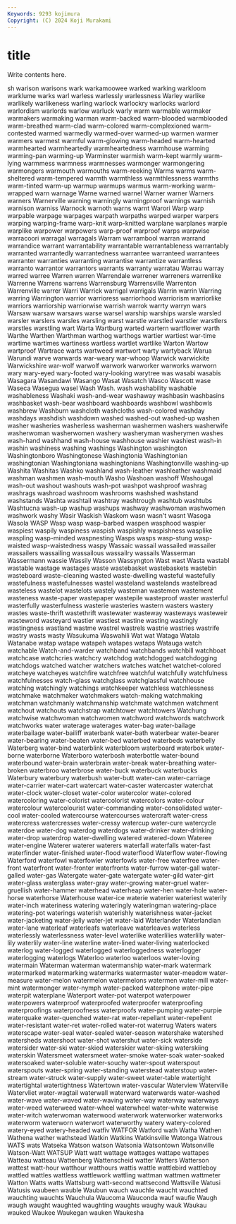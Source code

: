 ```yaml
---
Keywords: 9293 kojimura
Copyright: (C) 2024 Koji Murakami
---
```


# title

Write contents here.



sh warison warisons wark warkamoowee warked warking
warkloom warklume warks warl warless warlessly warlessness Warley warlike warlikely
warlikeness warling warlock warlockry warlocks warlord warlordism warlords warlow warluck
warly warm warmable warmaker warmakers warmaking warman warm-backed warm-blooded warmblooded
warm-breathed warm-clad warm-colored warm-complexioned warm-contested warmed warmedly warmed-over warmed-up warmen
warmer warmers warmest warmful warm-glowing warm-headed warm-hearted warmhearted warmheartedly warmheartedness
warmhouse warming warming-pan warming-up Warminster warmish warm-kept warmly warm-lying warmmess
warmness warmnesses warmonger warmongering warmongers warmouth warmouths warm-reeking Warms warms
warm-sheltered warm-tempered warmth warmthless warmthlessness warmths warm-tinted warm-up warmup warmups
warmus warm-working warm-wrapped warn warnage Warne warned warnel Warner warner
Warners warners Warnerville warning warningly warningproof warnings warnish warnison warniss
Warnock warnoth warns warnt Warori Warp warp warpable warpage warpages
warpath warpaths warped warper warpers warping warping-frame warp-knit warp-knitted warplane
warplanes warple warplike warpower warpowers warp-proof warproof warps warpwise warracoori
warragal warragals Warram warrambool warran warrand warrandice warrant warrantability warrantable
warrantableness warrantably warranted warrantedly warrantedness warrantee warranteed warrantees warranter warranties
warranting warrantise warrantize warrantless warranto warrantor warrantors warrants warranty warratau
Warrau warray warred warree Warren warren Warrendale warrener warreners warrenlike
Warrenne Warrens warrens Warrensburg Warrensville Warrenton Warrenville warrer Warri Warrick
warrigal warrigals Warrin warrin Warring warring Warrington warrior warrioress warriorhood
warriorism warriorlike warriors warriorship warriorwise warrish warrok warrty warryn wars
Warsaw warsaw warsaws warse warsel warship warships warsle warsled warsler
warslers warsles warsling warst warstle warstled warstler warstlers warstles warstling
wart Warta Wartburg warted wartern wartflower warth Warthe Warthen Warthman
warthog warthogs wartier wartiest war-time wartime wartimes wartiness wartless wartlet
wartlike Warton Wartow wartproof Wartrace warts wartweed wartwort warty wartyback
Warua Warundi warve warwards war-weary war-whoop Warwick warwickite Warwickshire war-wolf
warwolf warwork warworker warworks warworn wary wary-eyed wary-footed wary-looking warytree
was wasabi wasabis Wasagara Wasandawi Wasango Wasat Wasatch Wasco Wascott
wase Waseca Wasegua wasel Wash Wash. wash washability washable washableness
Washaki wash-and-wear washaway washbasin washbasins washbasket wash-bear washboard washboards washbowl
washbowls washbrew Washburn washcloth washcloths wash-colored washday washdays washdish washdown
washed washed-out washed-up washen washer washeries washerless washerman washermen washers
washerwife washerwoman washerwomen washery washeryman washerymen washes wash-hand washhand wash-house
washhouse washier washiest wash-in washin washiness washing washings Washington washington
Washingtonboro Washingtonese Washingtonia Washingtonian washingtonian Washingtoniana washingtonians Washingtonville washing-up Washita
Washitas Washko washland wash-leather washleather washmaid washman washmen wash-mouth Washo
Washoan washoff Washougal wash-out washout washouts wash-pot washpot washproof washrag
washrags washroad washroom washrooms washshed washstand washstands Washta washtail washtray
washtrough washtub washtubs Washtucna wash-up washup washups washway washwoman washwomen
washwork washy Wasir Waskish Waskom wasn wasn't wasnt Wasoga Wasola
WASP Wasp wasp wasp-barbed waspen wasphood waspier waspiest waspily waspiness
waspish waspishly waspishness wasplike waspling wasp-minded waspnesting Wasps wasps wasp-stung
wasp-waisted wasp-waistedness waspy Wassaic wassail wassailed wassailer wassailers wassailing wassailous
wassailry wassails Wasserman Wassermann wassie Wassily Wasson Wassyngton Wast wast
Wasta wastabl wastable wastage wastages waste wastebasket wastebaskets wastebin wasteboard
waste-cleaning wasted waste-dwelling wasteful wastefully wastefulness wastefulnesses wastel wasteland wastelands
wastelbread wasteless wastelot wastelots wastely wasteman wastemen wastement wasteness waste-paper
wastepaper wastepile wasteproof waster wasterful wasterfully wasterfulness wasterie wasteries wastern
wasters wastery wastes waste-thrift wastethrift wastewater wasteway wasteways wasteweir wasteword
wasteyard wastier wastiest wastine wasting wastingly wastingness wastland wastme wastrel
wastrels wastrie wastries wastrife wastry wasts wasty Wasukuma Waswahili Wat
wat Wataga Watala Watanabe watap watape watapeh watapes wataps Watauga
watch watchable Watch-and-warder watchband watchbands watchbill watchboat watchcase watchcries watchcry
watchdog watchdogged watchdogging watchdogs watched watcher watchers watches watchet watchet-colored
watcheye watcheyes watchfire watchfree watchful watchfully watchfulness watchfulnesses watch-glass watchglass
watchglassful watchhouse watching watchingly watchings watchkeeper watchless watchlessness watchmake watchmaker
watchmakers watch-making watchmaking watchman watchmanly watchmanship watchmate watchmen watchment watchout
watchouts watchstrap watchtower watchtowers Watchung watchwise watchwoman watchwomen watchword watchwords
watchwork watchworks water waterage waterages water-bag water-bailage waterbailage water-bailiff waterbank
water-bath waterbear water-bearer water-bearing water-beaten water-bed waterbed waterbeds waterbelly Waterberg
water-bind waterblink waterbloom waterboard waterbok water-borne waterborne Waterboro waterbosh waterbottle
water-bound waterbound water-brain waterbrain water-break water-breathing water-broken waterbroo waterbrose water-buck
waterbuck waterbucks Waterbury waterbury waterbush water-butt water-can water-carriage water-carrier water-cart
watercart water-caster watercaster waterchat water-clock water-closet water-color watercolor water-colored watercoloring
water-colorist watercolorist watercolors water-colour watercolour watercolourist water-commanding water-consolidated water-cool water-cooled
watercourse watercourses watercraft water-cress watercress watercresses water-cressy watercup water-cure watercycle
waterdoe water-dog waterdog waterdogs water-drinker water-drinking water-drop waterdrop water-dwelling watered
watered-down Wateree water-engine Waterer waterer waterers waterfall waterfalls water-fast waterfinder
water-finished water-flood waterflood Waterflow water-flowing Waterford waterfowl waterfowler waterfowls water-free
waterfree water-front waterfront water-fronter waterfronts water-furrow water-gall water-galled water-gas Watergate
water-gate watergate water-gild water-girt water-glass waterglass water-gray water-growing water-gruel water-gruellish
water-hammer waterhead waterheap water-hen water-hole water-horse waterhorse Waterhouse water-ice waterie
waterier wateriest waterily water-inch wateriness watering wateringly wateringman watering-place watering-pot
waterings waterish waterishly waterishness water-jacket water-jacketing water-jelly water-jet water-laid Waterlander
Waterlandian water-lane waterleaf waterleafs waterleave waterleaves waterless waterlessly waterlessness water-level
waterlike waterlilies waterlilly water-lily waterlily water-line waterline water-lined water-living waterlocked
waterlog water-logged waterlogged waterloggedness waterlogger waterlogging waterlogs Waterloo waterloo waterloos
water-loving watermain Waterman waterman watermanship water-mark watermark watermarked watermarking watermarks
watermaster water-meadow water-measure water-melon watermelon watermelons watermen water-mill water-mint watermonger
water-nymph water-packed waterphone water-pipe waterpit waterplane Waterport water-pot waterpot waterpower
waterpowers waterproof waterproofed waterproofer waterproofing waterproofings waterproofness waterproofs water-pumping water-purpie
waterquake water-quenched water-rat water-repellant water-repellent water-resistant water-ret water-rolled water-rot waterrug
Waters waters waterscape water-seal water-sealed water-season watershake watershed watersheds watershoot
water-shot watershut water-sick waterside watersider water-ski water-skied waterskier water-skiing waterskiing
waterskin Watersmeet watersmeet water-smoke water-soak water-soaked watersoaked water-soluble water-souchy water-spout
waterspout waterspouts water-spring water-standing waterstead waterstoup water-stream water-struck water-supply water-sweet
water-table watertight watertightal watertightness Watertown water-vascular Waterview Waterville Watervliet water-wagtail
waterwall waterward waterwards water-washed water-wave water-waved water-waving water-way waterway waterways
water-weed waterweed water-wheel waterwheel water-white waterwise water-witch waterwoman waterwood waterwork
waterworker waterworks waterworm waterworn waterwort waterworthy watery watery-colored watery-eyed watery-headed
watfiv WATFOR Watford wath Watha Wathen Wathena wather wathstead Watkin
Watkins Watkinsville Watonga Watrous WATS wats Watseka Watson watson Watsonia
Watsontown Watsonville Watson-Watt WATSUP Watt watt wattage wattages wattape wattapes
Watteau watteau Wattenberg Wattenscheid watter Watters Watterson wattest watt-hour watthour
watthours wattis wattle wattlebird wattleboy wattled wattles wattless wattlework wattling
wattman wattmen wattmeter Watton Watts watts Wattsburg watt-second wattsecond Wattsville
Watusi Watusis waubeen wauble Waubun wauch wauchle waucht wauchted wauchting
wauchts Wauchula Waucoma Wauconda wauf waufie Waugh waugh waught waughted
waughting waughts waughy wauk Waukau wauked Waukee Waukegan wauken Waukesha
